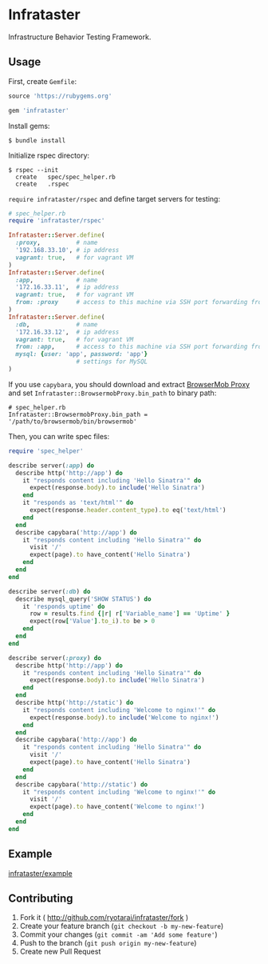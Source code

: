 # Infrataster

Infrastructure Behavior Testing Framework.

## Usage

First, create `Gemfile`:

```ruby
source 'https://rubygems.org'

gem 'infrataster'
```

Install gems:

```
$ bundle install
```

Initialize rspec directory:

```
$ rspec --init
  create   spec/spec_helper.rb
  create   .rspec
```

`require infrataster/rspec` and define target servers for testing:

```ruby
# spec_helper.rb
require 'infrataster/rspec'

Infrataster::Server.define(
  :proxy,          # name
  '192.168.33.10', # ip address
  vagrant: true,   # for vagrant VM
)
Infrataster::Server.define(
  :app,            # name
  '172.16.33.11',  # ip address
  vagrant: true,   # for vagrant VM
  from: :proxy     # access to this machine via SSH port forwarding from proxy
)
Infrataster::Server.define(
  :db,             # name
  '172.16.33.12',  # ip address
  vagrant: true,   # for vagrant VM
  from: :app,      # access to this machine via SSH port forwarding from app
  mysql: {user: 'app', password: 'app'}
                   # settings for MySQL
)
```

If you use `capybara`, you should download and extract [BrowserMob Proxy](http://bmp.lightbody.net/) and set `Infrataster::BrowsermobProxy.bin_path` to binary path:

```
# spec_helper.rb
Infrataster::BrowsermobProxy.bin_path = '/path/to/browsermob/bin/browsermob'
```

Then, you can write spec files:

```ruby
require 'spec_helper'

describe server(:app) do
  describe http('http://app') do
    it "responds content including 'Hello Sinatra'" do
      expect(response.body).to include('Hello Sinatra')
    end
    it "responds as 'text/html'" do
      expect(response.header.content_type).to eq('text/html')
    end
  end
  describe capybara('http://app') do
    it "responds content including 'Hello Sinatra'" do
      visit '/'
      expect(page).to have_content('Hello Sinatra')
    end
  end
end

describe server(:db) do
  describe mysql_query('SHOW STATUS') do
    it 'responds uptime' do
      row = results.find {|r| r['Variable_name'] == 'Uptime' }
      expect(row['Value'].to_i).to be > 0
    end
  end
end

describe server(:proxy) do
  describe http('http://app') do
    it "responds content including 'Hello Sinatra'" do
      expect(response.body).to include('Hello Sinatra')
    end
  end
  describe http('http://static') do
    it "responds content including 'Welcome to nginx!'" do
      expect(response.body).to include('Welcome to nginx!')
    end
  end
  describe capybara('http://app') do
    it "responds content including 'Hello Sinatra'" do
      visit '/'
      expect(page).to have_content('Hello Sinatra')
    end
  end
  describe capybara('http://static') do
    it "responds content including 'Welcome to nginx!'" do
      visit '/'
      expect(page).to have_content('Welcome to nginx!')
    end
  end
end
```

## Example

[infrataster/example](example)

## Contributing

1. Fork it ( http://github.com/ryotarai/infrataster/fork )
2. Create your feature branch (`git checkout -b my-new-feature`)
3. Commit your changes (`git commit -am 'Add some feature'`)
4. Push to the branch (`git push origin my-new-feature`)
5. Create new Pull Request
